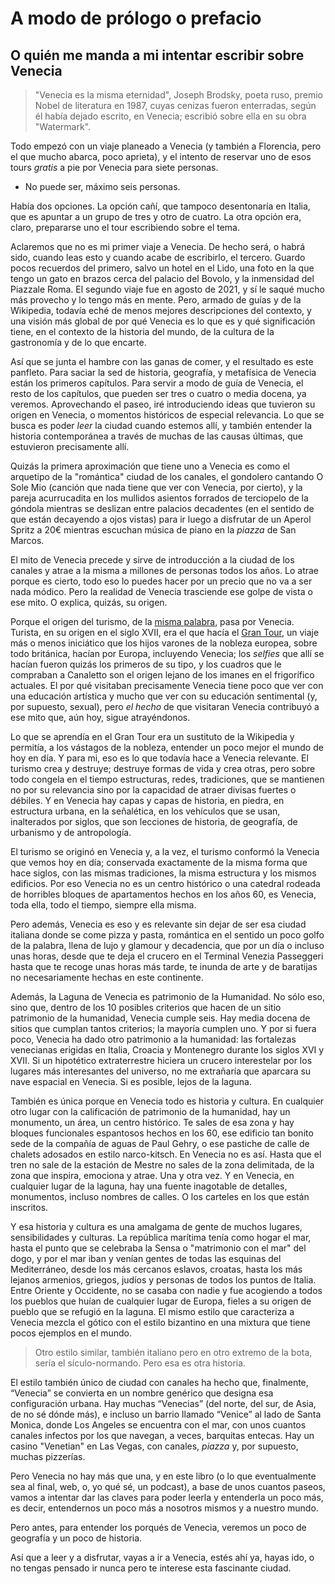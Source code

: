 # A modo de prólogo o prefacio
## O quién me manda a mi intentar escribir sobre Venecia

> "Venecia es la misma eternidad", Joseph Brodsky, poeta ruso, premio Nobel de
> literatura en 1987, cuyas cenizas fueron enterradas, según él había dejado
> escrito, en Venecia; escribió sobre ella en su obra "Watermark".

Todo empezó con un viaje planeado a Venecia (y también a Florencia, pero el que
mucho abarca, poco aprieta), y el intento de reservar uno de esos tours *gratis*
a pie por Venecia para siete personas.

- No puede ser, máximo seis personas.

Había dos opciones. La opción cañí, que tampoco desentonaría en Italia, que es
apuntar a un grupo de tres y otro de cuatro. La otra opción era, claro,
prepararse uno el tour escribiendo sobre el tema.

Aclaremos que no es mi primer viaje a Venecia. De hecho será, o habrá sido,
cuando leas esto y cuando acabe de escribirlo, el tercero. Guardo pocos
recuerdos del primero, salvo un hotel en el Lido, una foto en la que tengo un
gato en brazos cerca del palacio del Bovolo, y la inmensidad del Piazzale
Roma. El segundo viaje fue en agosto de 2021, y sí le saqué mucho más provecho y
lo tengo más en mente. Pero, armado de guías y de la Wikipedia, todavía eché de
menos mejores descripciones del contexto, y una visión más global de por qué
Venecia es lo que es y qué significación tiene, en el contexto de la historia
del mundo, de la cultura de la gastronomía y de lo que encarte.

Así que se junta el hambre con las ganas de comer, y el resultado es este
panfleto. Para saciar la sed de historia, geografía, y metafísica de Venecia
están los primeros capítulos. Para servir a modo de guía de Venecia, el resto de
los capítulos, que pueden ser tres o cuatro o media docena, ya
veremos. Aprovechando el paseo, iré introduciendo ideas que tuvieron su origen
en Venecia, o momentos históricos de especial relevancia. Lo que se busca es
poder *leer* la ciudad cuando estemos allí, y también entender la historia
contemporánea a través de muchas de las causas últimas, que estuvieron
precisamente allí.

Quizás la primera aproximación que tiene uno a Venecia es como el
arquetipo de la "romántica" ciudad de los canales, el gondolero
cantando O Sole Mio (canción que nada tiene que ver con Venecia, por
cierto), y la pareja acurrucadita en los mullidos asientos forrados de
terciopelo de la góndola mientras se deslizan entre palacios
decadentes (en el sentido de que están decayendo a ojos vistas) para
ir luego a disfrutar de un Aperol Spritz a 20€ mientras escuchan
música de piano en la *piazza* de San Marcos.

El mito de Venecia precede y sirve de introducción a la ciudad de los
canales y atrae a la misma a millones de personas todos los años. Lo
atrae porque es cierto, todo eso lo puedes hacer por un precio que no
va a ser nada módico. Pero la realidad de Venecia trasciende ese golpe
de vista o ese mito. O explica, quizás, su origen.

Porque el origen del turismo, de la [misma
palabra](https://www.etymonline.com/search?q=tour), pasa por
Venecia. Turista, en su origen en el siglo XVII, era el que hacía el
[Gran Tour](https://es.wikipedia.org/wiki/Grand_Tour), un viaje más o
menos iniciático que los hijos varones de la nobleza europea, sobre
todo británica, hacían por Europa, incluyendo Venecia; los *selfies*
que allí se hacían fueron quizás los primeros de su tipo, y los
cuadros que le compraban a Canaletto son el origen lejano de los
imanes en el frigorífico actuales. El por qué visitaban precisamente
Venecia tiene poco que ver con una educación artística y mucho que ver
con su educación sentimental (y, por supuesto, sexual), pero *el
hecho* de que visitaran Venecia contribuyó a ese mito que, aún hoy,
sigue atrayéndonos.

Lo que se aprendía en el Gran Tour era un sustituto de la Wikipedia y permitía,
a los vástagos de la nobleza, entender un poco mejor el mundo de hoy en
día. Y para mi, eso es lo que todavía hace a Venecia relevante. El
turismo crea y destruye; destruye formas de vida y crea otras, pero
sobre todo congela en el tiempo estructuras, redes, tradiciones, que
se mantienen no por su relevancia sino por la capacidad de atraer
divisas fuertes o débiles. Y en Venecia hay capas y capas de historia,
en piedra, en estructura urbana, en la señalética, en los vehículos
que se usan, inalterados por siglos, que son lecciones de historia, de
geografía, de urbanismo y de antropología.

El turismo se originó en Venecia y, a la vez, el turismo conformó la Venecia que
vemos hoy en día; conservada exactamente de la misma forma que hace siglos, con
las mismas tradiciones, la misma estructura y los mismos edificios. Por eso
Venecia no es un centro histórico o una catedral rodeada de horribles bloques de
apartamentos hechos en los años 60, es Venecia, toda ella, todo el tiempo,
siempre ella misma.

Pero además, Venecia es eso y es relevante sin dejar de ser esa ciudad
italiana donde se come pizza y pasta,
romántica en el sentido un poco golfo de la palabra, llena de lujo y
glamour y decadencia, que por un día o incluso unas horas, desde que
te deja el crucero en el Terminal Venezia Passeggeri hasta que te
recoge unas horas más tarde, te inunda de arte y de baratijas no
necesariamente hechas en este continente.

Además, la Laguna de Venecia es patrimonio de la Humanidad. No sólo eso, sino
que, dentro de los 10 posibles criterios que hacen de un sitio patrimonio de la
humanidad, Venecia cumple seis. Hay media docena de sitios que cumplan tantos
criterios; la mayoría cumplen uno. Y por si fuera poco, Venecia ha dado otro
patrimonio a la humanidad: las fortalezas venecianas erigidas en Italia, Croacia
y Montenegro durante los siglos XVI y XVII. Si un hipotético extraterrestre
hiciera un crucero interestelar por los lugares más interesantes del universo,
no me extrañaría que aparcara su nave espacial en Venecia. Si es posible, lejos
de la laguna.

También es única porque en Venecia todo es historia y cultura. En cualquier otro
lugar con la calificación de patrimonio de la humanidad, hay un monumento, un
área, un centro histórico. Te sales de esa zona y hay bloques funcionales
espantosos hechos en los 60, ese edificio tan bonito sede de la compañía de
aguas de Paul Gehry, o ese pastiche de calle de chalets adosados en estilo
narco-kitsch. En Venecia no es así. Hasta que el tren no sale de la estación de
Mestre no sales de la zona delimitada, de la zona que inspira, emociona y
atrae. Una y otra vez. Y en Venecia, en cualquier lugar de la laguna, hay una
fuente inagotable de detalles, monumentos, incluso nombres de calles. O los
carteles en los que están inscritos.

Y esa historia y cultura es una amalgama de gente de muchos lugares,
sensibilidades y culturas. La república marítima tenía como hogar el
mar, hasta el punto que se celebraba la Sensa o "matrimonio con el
mar" del dogo, y por el mar iban y venían gentes de todas las esquinas
del Mediterráneo, desde los más cercanos eslavos, croatas, hasta los
más lejanos armenios, griegos, judíos y personas de todos los puntos
de Italia. Entre Oriente y Occidente, no se casaba con nadie y fue
acogiendo a todos los pueblos que huían de cualquier lugar de Europa,
fieles a su origen de pueblo que se refugió en la laguna. El mismo
estilo que caracteriza a Venecia mezcla el gótico con el estilo
bizantino en una mixtura que tiene pocos ejemplos en el mundo.

> Otro estilo similar, también italiano pero en otro extremo de la
> bota, sería el sículo-normando. Pero esa es otra historia.


El estilo también único de ciudad con canales ha hecho que,
finalmente, “Venecia” se convierta en un nombre genérico que designa
esa configuración urbana. Hay muchas “Venecias” (del norte, del sur,
de Asia, de no sé dónde más), e incluso un barrio llamado “Venice” al
lado de Santa Monica, donde Los Angeles se encuentra con el mar, con
unos cuantos canales infectos por los que navegan, a veces, barquitas
entecas. Hay un casino "Venetian" en Las Vegas, con canales, *piazza*
y, por supuesto, muchas pizzerías.

Pero Venecia no hay más que una, y en este libro (o lo que
eventualmente sea al final, web, o, yo qué sé, un podcast), a base de
unos cuantos paseos, vamos a intentar dar las claves para poder leerla
y entenderla un poco más, es decir, entendernos un poco más a nosotros
mismos y a nuestro mundo.

Pero antes, para entender los porqués de Venecia, veremos un poco de
geografía y un poco de historia.

Así que a leer y a disfrutar, vayas a ir a Venecia, estés ahí ya, hayas ido, o no tengas
pensado ir nunca pero te interese esta fascinante ciudad.
